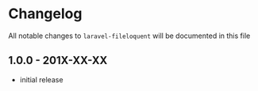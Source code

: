# Changelog

All notable changes to `laravel-fileloquent` will be documented in this file

## 1.0.0 - 201X-XX-XX

- initial release
